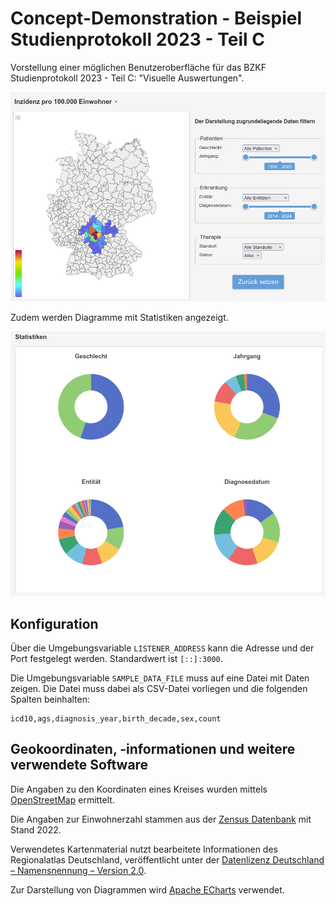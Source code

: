 # Concept-Demonstration - Beispiel Studienprotokoll 2023 - Teil C

Vorstellung einer möglichen Benutzeroberfläche für das BZKF Studienprotokoll 2023 - Teil C: "Visuelle Auswertungen".

![Screenshot](docs/screenshot.png)

Zudem werden Diagramme mit Statistiken angezeigt.

![Screenshot](docs/statistics.png)

## Konfiguration

Über die Umgebungsvariable `LISTENER_ADDRESS` kann die Adresse und der Port festgelegt werden. Standardwert ist
`[::]:3000`.

Die Umgebungsvariable `SAMPLE_DATA_FILE` muss auf eine Datei mit Daten zeigen. Die Datei muss dabei als CSV-Datei
vorliegen und die folgenden Spalten beinhalten:

```
icd10,ags,diagnosis_year,birth_decade,sex,count
```

## Geokoordinaten, -informationen und weitere verwendete Software

Die Angaben zu den Koordinaten eines Kreises wurden
mittels [OpenStreetMap](https://nominatim.openstreetmap.org/ui/search.html) ermittelt.

Die Angaben zur Einwohnerzahl stammen aus
der [Zensus Datenbank](https://ergebnisse.zensus2022.de/datenbank/online/statistic/1000A/table/1000A-0000) mit
Stand 2022.

Verwendetes Kartenmaterial nutzt bearbeitete Informationen des Regionalatlas Deutschland, veröffentlicht unter der
[Datenlizenz Deutschland – Namensnennung – Version 2.0](https://www.govdata.de/dl-de/by-2-0).

Zur Darstellung von Diagrammen wird [Apache ECharts](https://echarts.apache.org/en/index.html) verwendet.